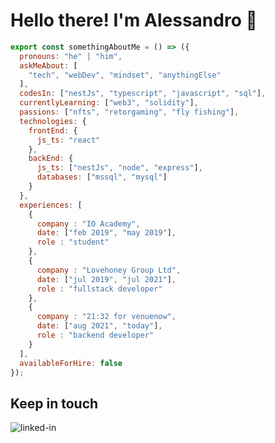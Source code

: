 <!--
**alecorra/alecorra** is a ✨ _special_ ✨ repository because its `README.md` (this file) appears on your GitHub profile.

Here are some ideas to get you started:

- 🔭 I’m currently working on ...
- 🌱 I’m currently learning ...
- 👯 I’m looking to collaborate on ...
- 🤔 I’m looking for help with ...
- 💬 Ask me about ...
- 📫 How to reach me: ...
- 😄 Pronouns: ...
- ⚡ Fun fact: ...
-->

<h1>Hello there! I'm Alessandro 👋</h1>

```js
export const somethingAboutMe = () => ({
  pronouns: "he" | "him",
  askMeAbout: [
    "tech", "webDev", "mindset", "anythingElse"
  ],
  codesIn: ["nestJs", "typescript", "javascript", "sql"],
  currentlyLearning: ["web3", "solidity"],
  passions: ["nfts", "retorgaming", "fly fishing"],
  technologies: {
    frontEnd: {
      js_ts: "react"
    },
    backEnd: {
      js_ts: ["nestJs", "node", "express"],
      databases: ["mssql", "mysql"]
    }
  },
  experiences: [
    {
      company : "IO Academy",
      date: ["feb 2019", "may 2019"],
      role : "student"
    },
    {
      company : "Lovehoney Group Ltd",
      date: ["jul 2019", "jul 2021"],
      role : "fullstack developer"
    },
    {
      company : "21:32 for venuenow",
      date: ["aug 2021", "today"],
      role : "backend developer"
    }
  ],
  availableForHire: false
});
```


## Keep in touch
[<img align="left" alt="linked-in" src="https://img.shields.io/badge/linkedin-%230077B5.svg?&style=for-the-badge&logo=linkedin&logoColor=white" />](https://www.linkedin.com/in/alessandro-corr%C3%A1-ab4a45156/)
<!-- [<img align="left" alt="twitter" src="https://img.shields.io/badge/twitter-%231DA1F2.svg?&style=for-the-badge&logo=twitter&logoColor=white" />](https://twitter.com/) -->
